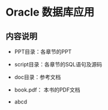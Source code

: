 # Oracle 数据库应用

## 内容说明

- PPT目录：各章节的PPT
- script目录：各章节的SQL语句及源码
- doc目录：参考文档
- book.pdf： 本书的PDF文档

- abcd